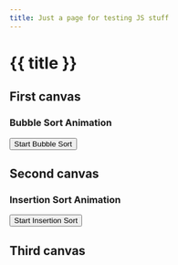 ```yaml
---
title: Just a page for testing JS stuff
---
```


# {{ title }}

## First canvas

<div class="container">
<h3>Bubble Sort Animation</h3>
<canvas id="bubbleCanvas" width="600" height="400">
</div>
<button class="card-button" id="btnBubbleSort" onclick="startBubbleSort()">Start Bubble Sort</button>

## Second canvas

<div class="container">
<h3>Insertion Sort Animation</h3>
<canvas id="insertionCanvas" width="600" height="400">
</div>
<button class="card-button" id="btnInsertionSort" onclick="startInsertionSort()">Start Insertion Sort</button>


## Third canvas

<div class="container">
<canvas id="mycanvas3" width="600" height="400">
</div>